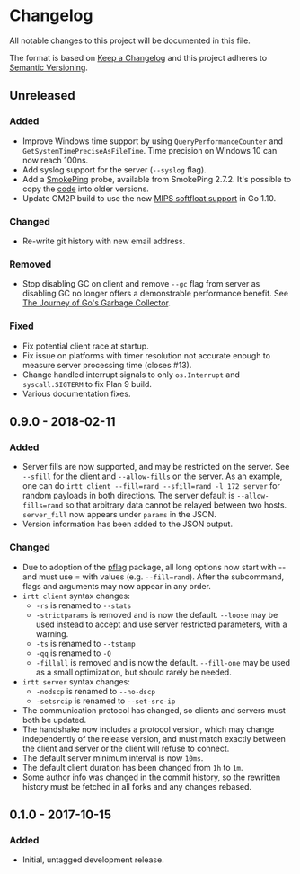 # Changelog
All notable changes to this project will be documented in this file.

The format is based on [Keep a Changelog](http://keepachangelog.com/en/1.0.0/)
and this project adheres to [Semantic Versioning](http://semver.org/spec/v2.0.0.html).

## Unreleased

### Added

- Improve Windows time support by using `QueryPerformanceCounter` and
  `GetSystemTimePreciseAsFileTime`. Time precision on Windows 10 can now
  reach 100ns.
- Add syslog support for the server (`--syslog` flag).
- Add a [SmokePing](https://oss.oetiker.ch/smokeping/) probe, available from
  SmokePing 2.7.2. It's possible to copy the
  [code](https://github.com/oetiker/SmokePing/blob/master/lib/Smokeping/probes/IRTT.pm)
  into older versions.
- Update OM2P build to use the new
  [MIPS softfloat support](https://github.com/golang/go/issues/18162) in Go 1.10.

### Changed

- Re-write git history with new email address.

### Removed

- Stop disabling GC on client and remove `--gc` flag from server as disabling GC
  no longer offers a demonstrable performance benefit. See
  [The Journey of Go's Garbage Collector](https://blog.golang.org/ismmkeynote).

### Fixed

- Fix potential client race at startup.
- Fix issue on platforms with timer resolution not accurate enough
  to measure server processing time (closes #13).
- Change handled interrupt signals to only `os.Interrupt` and `syscall.SIGTERM`
  to fix Plan 9 build.
- Various documentation fixes.

## 0.9.0 - 2018-02-11

### Added

- Server fills are now supported, and may be restricted on the server. See
  `--sfill` for the client and `--allow-fills` on the server. As an example, one
  can do `irtt client --fill=rand --sfill=rand -l 172 server` for random
  payloads in both directions. The server default is `--allow-fills=rand` so
  that arbitrary data cannot be relayed between two hosts. `server_fill` now
  appears under `params` in the JSON.
- Version information has been added to the JSON output.

### Changed

- Due to adoption of the [pflag](https://github.com/ogier/pflag) package, all long
  options now start with -- and must use = with values (e.g. `--fill=rand`).
  After the subcommand, flags and arguments may now appear in any order.
- `irtt client` syntax changes:
  - `-rs` is renamed to `--stats`
  - `-strictparams` is removed and is now the default. `--loose` may be used
    instead to accept and use server restricted parameters, with a warning.
  - `-ts` is renamed to `--tstamp`
  - `-qq` is renamed to `-Q`
  - `-fillall` is removed and is now the default. `--fill-one` may be used as
    a small optimization, but should rarely be needed.
- `irtt server` syntax changes:
  - `-nodscp` is renamed to `--no-dscp`
  - `-setsrcip` is renamed to `--set-src-ip`
- The communication protocol has changed, so clients and servers must both be
  updated.
- The handshake now includes a protocol version, which may change independently
  of the release version, and must match exactly between the client and server
  or the client will refuse to connect.
- The default server minimum interval is now `10ms`.
- The default client duration has been changed from `1h` to `1m`.
- Some author info was changed in the commit history, so the rewritten history
  must be fetched in all forks and any changes rebased.

## 0.1.0 - 2017-10-15

### Added

- Initial, untagged development release.
